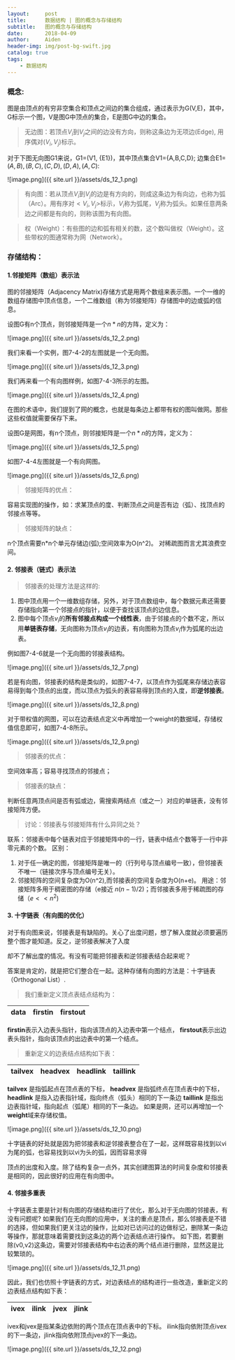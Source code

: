 ```yaml
---
layout:     post
title:      数据结构 | 图的概念与存储结构
subtitle:   图的概念与存储结构
date:       2018-04-09
author:     Aiden
header-img: img/post-bg-swift.jpg
catalog: true 			
tags:								
    - 数据结构
---
```


### 概念:

 图是由顶点的有穷非空集合和顶点之间边的集合组成，通过表示为G(V,E)，其中，G标示一个图，V是图G中顶点的集合，E是图G中边的集合。

 >  无边图：若顶点$V_{i}$到$V_{j}$之间的边没有方向，则称这条边为无项边(Edge), 用序偶对$(V_{i},V_{j})$标示。

对于下图无向图G1来说，G1=(V1, {E1})，其中顶点集合V1={A,B,C,D}; 边集合E1=${(A,B),(B,C),(C,D),(D,A),(A,C)}$:

![image.png]({{ site.url }}/assets/ds_12_1.png)

 >  有向图：若从顶点$V_{i}$到$V_{j}$的边是有方向的，则成这条边为有向边，也称为弧（Arc）。用有序对$<V_{i},V_{j}>$标示，$V_{i}$称为弧尾，$V_{j}$称为弧头。如果任意两条边之间都是有向的，则称该图为有向图。


 > 权（Weight）：有些图的边和弧有相关的数，这个数叫做权（Weight）。这些带权的图通常称为网（Network）。


### 存储结构：

#### 1.邻接矩阵（数组）表示法

图的邻接矩阵（Adjacency Matrix)存储方式是用两个数组来表示图。一个一维的数组存储图中顶点信息，一个二维数组（称为邻接矩阵）存储图中的边或弧的信息。

设图G有n个顶点，则邻接矩阵是一个$n*n$的方阵，定义为：

![image.png]({{ site.url }}/assets/ds_12_2.png)

我们来看一个实例，图7-4-2的左图就是一个无向图。

![image.png]({{ site.url }}/assets/ds_12_3.png)

我们再来看一个有向图样例，如图7-4-3所示的左图。

![image.png]({{ site.url }}/assets/ds_12_4.png)

在图的术语中，我们提到了网的概念，也就是每条边上都带有权的图叫做网。那些这些权值就需要保存下来。

设图G是网图，有n个顶点，则邻接矩阵是一个$n*n$的方阵，定义为：

![image.png]({{ site.url }}/assets/ds_12_5.png)

如图7-4-4左图就是一个有向网图。

![image.png]({{ site.url }}/assets/ds_12_6.png)

> 邻接矩阵的优点：

容易实现图的操作，如：求某顶点的度、判断顶点之间是否有边（弧）、找顶点的邻接点等等。

> 邻接矩阵的缺点：

n个顶点需要n*n个单元存储边(弧);空间效率为O(n^2)。 对稀疏图而言尤其浪费空间。

#### 2. 邻接表（链式）表示法

> 邻接表的处理方法是这样的:

1. 图中顶点用一个一维数组存储，另外，对于顶点数组中，每个数据元素还需要存储指向第一个邻接点的指针，以便于查找该顶点的边信息。
2. 图中每个顶点$v_{i}$的**所有邻接点构成一个线性表**，由于邻接点的个数不定，所以用**单链表存储**，无向图称为顶点$v_{i}$的边表，有向图称为顶点$v_{i}$作为弧尾的出边表。

例如图7-4-6就是一个无向图的邻接表结构。

![image.png]({{ site.url }}/assets/ds_12_7.png)

若是有向图，邻接表的结构是类似的，如图7-4-7，以顶点作为弧尾来存储边表容易得到每个顶点的出度，而以顶点为弧头的表容易得到顶点的入度，即**逆邻接表**。

![image.png]({{ site.url }}/assets/ds_12_8.png)

对于带权值的网图，可以在边表结点定义中再增加一个weight的数据域，存储权值信息即可，如图7-4-8所示。

![image.png]({{ site.url }}/assets/ds_12_9.png)

> 邻接表的优点：

空间效率高；容易寻找顶点的邻接点；

> 邻接表的缺点：

判断任意两顶点间是否有弧或边，需搜索两结点（或之一）对应的单链表，没有邻接矩阵方便。

> 讨论：邻接表与邻接矩阵有什么异同之处？

联系：邻接表中每个链表对应于邻接矩阵中的一行，链表中结点个数等于一行中非零元素的个数。
区别：
1. 对于任一确定的图，邻接矩阵是唯一的（行列号与顶点编号一致），但邻接表不唯一（链接次序与顶点编号无关）。
2. 邻接矩阵的空间复杂度为O(n^2),而邻接表的空间复杂度为O(n+e)。
用途：邻接矩阵多用于稠密图的存储（e接近 $n(n-1)/2$)；而邻接表多用于稀疏图的存储（$e<<n^2$)


#### 3. 十字链表（有向图的优化）

对于有向图来说，邻接表是有缺陷的。关心了出度问题，想了解入度就必须要遍历整个图才能知道。反之，逆邻接表解决了入度

却不了解出度的情况。有没有可能把邻接表和逆邻接表结合起来呢？

答案是肯定的，就是把它们整合在一起。这种存储有向图的方法是：十字链表（Orthogonal List）.

> 我们重新定义顶点表结点结构为：

data | firstin | firstout
--- | --- | ---

**firstin**表示入边表头指针，指向该顶点的入边表中第一个结点，
**firstout**表示出边表头指针，指向该顶点的出边表中的第一个结点。

> 重新定义的边表结点结构如下表：

tailvex | headvex | headlink | taillink
--- | --- | --- | ---

**tailvex** 是指弧起点在顶点表的下标，
**headvex** 是指弧终点在顶点表中的下标，
**headlink** 是指入边表指针域，指向终点（弧头）相同的下一条边
**taillink** 是指出边表指针域，指向起点（弧尾）相同的下一条边。
如果是网，还可以再增加一个**weight**域来存储权值。

![image.png]({{ site.url }}/assets/ds_12_10.png)

十字链表的好处就是因为把邻接表和逆邻接表整合在了一起，这样既容易找到以vi为尾的弧，也容易找到以vi为头的弧，因而容易求得

顶点的出度和入度。除了结构复杂一点外，其实创建图算法的时间复杂度和邻接表是相同的，因此很好的应用在有向图中。


#### 4. 邻接多重表

十字链表主要是针对有向图的存储结构进行了优化，那么对于无向图的邻接表，有没有问题呢?
如果我们在无向图的应用中，关注的重点是顶点，那么邻接表是不错的选择，但如果我们更关注边的操作，比如对已访问过的边做标记，删除某一条边等操作，那就意味着需要找到这条边的两个边表结点进行操作。
如下图，若要删除(v0,v2)这条边，需要对邻接表结构中右边表的两个结点进行删除，显然这是比较繁琐的。

![image.png]({{ site.url }}/assets/ds_12_11.png)

因此，我们也仿照十字链表的方式，对边表结点的结构进行一些改造，重新定义的边表结点结构如下表：

ivex | ilink | jvex | jlink
--- | --- | --- | ---

ivex和jvex是指某条边依附的两个顶点在顶点表中的下标。
ilink指向依附顶点ivex的下一条边，jlink指向依附顶点jvex的下一条边。

![image.png]({{ site.url }}/assets/ds_12_12.png)
